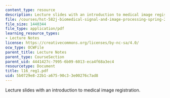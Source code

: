 ```yaml
---
content_type: resource
description: Lecture slides with an introduction to medical image registration.
file: /courses/hst-582j-biomedical-signal-and-image-processing-spring-2007/5b0729e822b1a67590c33e00276c7ad8_l16_reg1.pdf
file_size: 1440344
file_type: application/pdf
learning_resource_types:
- Lecture Notes
license: https://creativecommons.org/licenses/by-nc-sa/4.0/
ocw_type: OCWFile
parent_title: Lecture Notes
parent_type: CourseSection
parent_uid: 4441427c-7995-6b09-6013-eca4f68a3ec4
resourcetype: Document
title: l16_reg1.pdf
uid: 5b0729e8-22b1-a675-90c3-3e00276c7ad8
---
```

Lecture slides with an introduction to medical image registration.